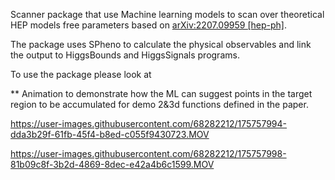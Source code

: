 Scanner package that use Machine learning models to scan over theoretical HEP models free parameters based on [arXiv:2207.09959 [hep-ph]](https://arxiv.org/abs/2207.09959). 

The package uses SPheno to calculate the physical observables and link the output to HiggsBounds and HiggsSignals programs.

To use the package please look at 


** Animation to demonstrate how the ML can suggest points in the target region to be accumulated for demo 2&3d functions defined in the paper.
 
https://user-images.githubusercontent.com/68282212/175757994-dda3b29f-61fb-45f4-b8ed-c055f9430723.MOV

https://user-images.githubusercontent.com/68282212/175757998-81b09c8f-3b2d-4869-8dec-e42a4b6c1599.MOV



